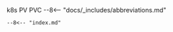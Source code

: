 
k8s PV PVC
--8<-- "docs/_includes/abbreviations.md"

``` title=".browserslistrc"
--8<--​ "index.md"
```
